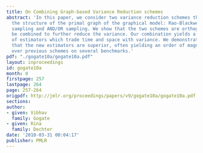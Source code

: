 ```yaml
---
title: On Combining Graph-based Variance Reduction schemes
abstract: 'In this paper, we consider two variance reduction schemes that exploit
  the structure of the primal graph of the graphical model: Rao-Blackwellised w-cutset
  sampling and AND/OR sampling. We show that the two schemes are orthogonal and can
  be combined to further reduce the variance. Our combination yields a new family
  of estimators which trade time and space with variance. We demonstrate experimentally
  that the new estimators are superior, often yielding an order of magnitude improvement
  over previous schemes on several benchmarks.'
pdf: "./gogate10a/gogate10a.pdf"
layout: inproceedings
id: gogate10a
month: 0
firstpage: 257
lastpage: 264
page: 257-264
origpdf: http://jmlr.org/proceedings/papers/v9/gogate10a/gogate10a.pdf
sections: 
author:
- given: Vibhav
  family: Gogate
- given: Rina
  family: Dechter
date: '2010-03-31 00:04:17'
publisher: PMLR
---
```


